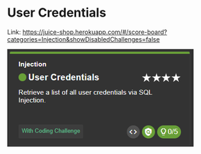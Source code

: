 # User Credentials

Link: https://juice-shop.herokuapp.com/#/score-board?categories=Injection&showDisabledChallenges=false 

![alt text](<img/Screenshot 2025-09-10 221655.png>)